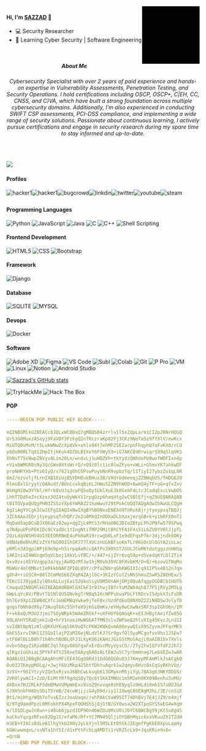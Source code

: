 
<!--
**0xSAZZAD/0xSAZZAD** is a ✨ _special_ ✨ repository because its `README.md` (this file) appears on your GitHub profile.

Here are some ideas to get you started:

- 🔭 I’m currently working on ...
- 🌱 I’m currently learning ...
- 👯 I’m looking to collaborate on ...
- 🤔 I’m looking for help with ...
- 💬 Ask me about ...
- 📫 How to reach me: ...
- 😄 Pronouns: ...
- ⚡ Fun fact: ...
-->

<img align="right" alt="GIF" src="/0xSAZZAD.gif?raw=true" width="150" height="150" />

#### Hi, I'm [SAZZAD](http://sazzad.info/) 👋
<!-- 🎮 Hobby: Video Games
-   -->
-  💻 Security Researcher
-  🌱 Learning Cyber Security | Software Engineering

<br>

<h5 align="center">About Me</h5>
<h6 align="center">Cybersecurity Specialist with over 2 years of paid experience and hands-on expertise in Vulnerability Assessments, Penetration Testing, and Security Operations. I hold certifications including OSCP, OSCP+, C|EH, CC, CNSS, and C)VA, which have built a strong foundation across multiple cybersecurity domains. Additionally, I’m also experienced in conducting SWIFT CSP assessments, PCI-DSS compliance, and implementing a wide range of security solutions. Passionate about continuous learning, I actively pursue certifications and engage in security research during my spare time to stay informed and up-to-date.</h6>

<br>

![](https://komarev.com/ghpvc/?username=sazzad1337&color=green)
#### Profiles
[<img align="left" alt="hacker1" src="https://img.shields.io/badge/Hack%20The%20Box-000000?style=flat-square&logo=hackthebox&logoColor=#9FEF00" />][htb]
[<img align="left" alt="hacker1" src="https://img.shields.io/badge/HackerOne-000000?style=flat-square&logo=HackerOne&logoColor=white" />][hacker1]
[<img align="left" alt="bugcrowd" src="https://img.shields.io/badge/Bugcrowd-494649?style=flat-square&logo=Bugcrowd&logoColor=ORANGE" />][bugcrowd]
[<img align="left" alt="linkdin" src="https://img.shields.io/badge/LinkedIn-0077B5?style=flat-square&logo=linkedin&logoColor=white" />][linkedin]
[<img align="left" alt="twitter" src="https://img.shields.io/badge/Twitter-1DA1F2?style=flat-square&logo=twitter&logoColor=white" />][twitter]
[<img align="left" alt="youtube" src="https://img.shields.io/badge/YouTube-FF0000?style=flat-square&logo=youtube&logoColor=white" />][youtube]
[<img align="left" alt="steam" src="https://img.shields.io/badge/Steam-1b2838?style=flat-square&logo=Steam&logoColor=#000000" />][steam]

[htb]: https://app.hackthebox.com/profile/312195
[twitter]: https://twitter.com/0xSAZZAD
[youtube]: https://www.youtube.com/channel/UCTEOMe8tWo73VaRXWEz0Cyw
[linkedin]: https://linkedin.com/in/0xSAZZAD
[hacker1]: https://hackerone.com/0xsazzad
[steam]:https://steamcommunity.com/id/0xSAZZAD
[bugcrowd]:https://bugcrowd.com/0xSazzad

### <br>


<h4 align="left">Programming Languages</h4>

![Python](https://img.shields.io/badge/Python-14354C?style=flat&logo=python&logoColor=ffdd54)
![JavaScript](https://img.shields.io/badge/JavaScript-323330?style=flat&logo=javascript&logoColor=F7DF1E)
![Java](https://img.shields.io/badge/Java-ED8B00?style=flat&logo=oracle&logoColor=white)
![C](https://img.shields.io/badge/C-00599C?style=flat&logo=c&logoColor=white)
![C++](https://img.shields.io/badge/C%2B%2B-00599C?style=flat&logo=c%2B%2B&logoColor=white)
![Shell Scripting](https://img.shields.io/badge/Shell_Script-121011?style=flat&logo=gnu-bash&logoColor=white)



<h4 align="left">Frontend Development</h4>

![HTML5](https://img.shields.io/badge/HTML5-E34F26?style=flat&logo=html5&logoColor=white)
![CSS](https://img.shields.io/badge/CSS3-1572B6?style=flat&logo=css3&logoColor=white)
![Bootstrap](https://img.shields.io/badge/Bootstrap-563D7C?style=flat&logo=bootstrap&logoColor=white)

<h4 align="left">Framework</h4>

![Django](https://img.shields.io/badge/Django-092E20?style=flat&logo=django&logoColor=white)

<h4 align="left">Database</h4>

![SQLITE](https://img.shields.io/badge/SQLite-07405E?style=flat&logo=sqlite&logoColor=white)
![MYSQL](https://img.shields.io/badge/MySQL-005C84?style=flate&logo=mysql&logoColor=white)


<h4 align="left">Devops</h4>

![Docker](https://img.shields.io/badge/Docker-0db7ed?style=flat&logo=docker&logoColor=white)

<h4 align="left">Software</h4>

![Adobe XD](https://img.shields.io/badge/Adobe%20XD-470137?style=flat&logo=Adobe%20XD&logoColor=#FF61F6)
![Figma](https://img.shields.io/badge/Figma-F24E1E?style=flat&logo=figma&logoColor=white)
![VS Code](https://img.shields.io/badge/Visual_Studio_Code-0078D4?style=flat&logo=visual%20studio%20code&logoColor=white)
![Subl](https://img.shields.io/badge/Sublime_Text-%23575757.svg?&style=flat&logo=sublime-text&logoColor=important)
![Colab](https://img.shields.io/badge/Colab-F9AB00?style=flat&logo=googlecolab&color=525252)
![Git](https://img.shields.io/badge/GIT-E44C30?style=flat&logo=git&logoColor=white)
![P Pro](https://img.shields.io/badge/Adobe%20Premiere%20Pro-9999FF?style=flat&logo=Adobe%20Premiere%20Pro&logoColor=white)
![VM](https://img.shields.io/badge/vmware-696566?style=flat&logo=vmware&logoColor=white)
![Linux](https://img.shields.io/badge/Kali_Linux-557C94?style=flat&logo=kali-linux&logoColor=white)
![Notion](https://img.shields.io/badge/Notion-000000?style=flat&logo=notion&logoColor=White)
![Android Studio](https://img.shields.io/badge/Android_Studio-3DDC84?style=flat&logo=android-studio&logoColor=white)



[![Sazzad's GitHub stats](https://github-readme-stats.vercel.app/api?username=0xSAZZAD)](https://github.com/anuraghazra/github-readme-stats)



<img src="https://tryhackme-badges.s3.amazonaws.com/0xSAZZAD.png" alt="TryHackMe"> <img src="http://www.hackthebox.eu/badge/image/312195" alt="Hack The Box">


#### PGP
```yaml
-----BEGIN PGP PUBLIC KEY BLOCK-----

mQINBGMlkGIBEACc8JDLxWCBBxQ7gMBQSB4zrrlv1l5sZdpLarm1CI2p2RNrHQGQ
Ur5JG0MuxzASoyj9FaVDY3FzFgQ2nTRczraKp02Fj3CKz9NeTm5i9fYXlV/ewKcx
MiUTQ0vMsM/t5LukWNwZcXp8Vk+xhlsO4t7ehMPZSEIarpnFhqyhQ7oFvKX0/rCU
y6QvD0RLTqX1ZHpItjkKuk4DZULBIXeY6FVWy53+iG7AKCQ9OrwigrS99qSlqVKS
XhNsT75xNwpZBVyv4Lim2OLn/wndvLj1uHBZVh+tkYydzQNRdePU0wofWDFIxn4p
+VzxbWMGRBsNy3QcGWxOXtoWrrQ/+O9z0lc1ic8lwZFyo+vWLi+G5mxYK7ahkwDF
proNHRYXb+Ptv6IyQ/x7621g0hCGPswPoybNnR9vpbzTq/11TiyI27ybzZu1qL8R
8mZ/ozvvljfLrnIXB18iUjBSYDHOukBHuz3B/VXd+bdmeeqjZZOWqbU5/fHDG6JO
RlmsBxlGryytcQAAudf/BUoCcxkqBiKLJHWu52ZN9hWOD+AwmQ4yTF+oG+qfxZxv
WkHgH20w3YYbl/Hfrk8vUJq3cwFQ5oOy1UklXuEJk0GxmF4LtcJCodqExcLVwbD5
LhhTTDdFeZ+cXzxz3UZ4tuQyWkY11rpgOzp6haqVtg2wCSBlEfj+qZ9UEQARAQAB
tB1TQVpaQUQgPHN3ZS5zYXp6YWRAZ21haWwuY29tPokCUQQTAQgAOwIbAwULCQgH
AgIiAgYVCgkICwIEFgIDAQIeBwIXgBYhBONxoENEXd9TnRukBjrjtyeypsqTBQJj
JZCbAAoJEDrjtyeypsqTnhQP/2e2u8MXdInODXaDLbXaxjmrqGB+k+yibRFX0nT1
MqQaU5ap0CuBJXQ6aEz82wy+dgZjL4MtS3rRHaUBG3DIoZBtpLPh2PNfw579SPwq
q7N4puUPoPEKIDc0CYadDc1tIngNtiTMP29MitBhCYFA1F4s51L6ZV0YV0lJjpTL
2QzLdqVWSHV4UIXEEORRNmE4uPkHaR19rcwgb0LxF1e9dEFqsPfkr3djjndk6OKy
U8NdxBeBhURCzZYXfbG00IShSR777lXUCznUGkBFsoKmTLr86GOcUl0GYA2ioLac
yKMln3A5gpiNPj69o9p+h5irpqAoRccQAfPv390hST2GULJCoM6tdotggzznHHSq
14KIniaI4WUzqm5qVLboj1XkVLvfBC/+/447+ijZYr6vq59p+dSvedqKYLDlZTi4
Qxv0zxiXEYVzqpp3a/qyjAw0QzMfJw1hjMOvb39YC8FXvbKM/O+8/+bzovGTNqMu
MGWUr4mlQM6vtIeRkkbNAF3PIQLQ9Y/cPfaZN9rqGbKWGIXIcq91IPSx4812n7qm
g8h4+riG5C0+88lICmMUS66ZXqR4ZAjlGC+3KIzFColZsNhShmuZ5wR5Z9EHEa/5
TEKcS178ypAIylQ6s6LLujEai52GkuSiyU9M50nAHjDMj8QuAfqgpOGDBlb1HUTb
CXwquQINBGMlkGIBEADA8RBHlGXCkF3r93twjIBfrYuMZWA4qh877FSjRVy2M5Lg
GWpLqYcAV/PBvtTQ1NlQUSQNvkgTrNBq5I6cNPPsbuaPbLFtRDcvI5dpkX3iFsDR
bh7Ev9Xp1ZEWBdCXfcJoHEMBqVwkw9jTeF8x/UzdPdEoO8NXOZ2ZiN4D5w3vlyfD
gngsf0Nh8dX6y73AuqTGXc5ShfeX9jKGiOmKv/eYHy8wCXwNxSRF3spIGhU6n/IM
F+xk8aQ/M3U2Jjmi7SOyWRpk5WAmZRGkf+uXFHUf6QAGqK+xEIJHBytAeifZw85G
0QLAhHY5RaDjmk2uQ+hrV1nxeiHwWGbATfMN3slvZWPae82hlvXIg45KvcJLn1SI
svIdBtNpN1zKluQKXUYKuql6K9oQTcFKW2KWkQvmA00eywQIsX9SZyvmJFFqrMK5
GbES5xrvINH1125QaIlajPZaMZ6ejNLdVlKJ7Sr9gvfOl5yaMCgofvx9hz1J5Ew7
xtF6WlDLLB0h71hAhchNdBLdFJ1LkyKU6iKAHzJGiGStMoSAqjL0aAIB1Ux7Xvls
ovbn58qyZiRioBBCJql7XgvO8GFqaFxErQscMVyVysCO//2TyZFwIQfVfdF22h72
qlKgz1oGhiaL5PYkF4Tt256ne58Ayq6A8zALtEWJu5C7yrbmHnag7Le6XEZwJwAR
AQABiQI2BBgBCAAgAhsMFiEE43GgQ0Rd31OdG6QGOuO3J7KmypMFAmMlkJsACgkQ
OuO3J7KmypMOLg/+JwjY6UiMkp425htfDhtuAqrk1w2qmyu8Hvc8xCqSyRKhVOz/
3zVV+r96IYtcyVZQn5xRjvoJ6BhCwLkxqb613GMyknM5jiYgL70A3g63NKYDDbSr
2VROlywACI+2zD/EiMtYRf9gdqSQy7Qc6Y1KkIMNUc1m5M2eh0KX09Benhu3uMU/
46Bxe7HJ2RLkP3dmBMwVUMpWmExz8coZ9nvvqe0zhENyqlu9HLdsXmb1S7vBD3Gd
SJXH5nkFH8Os5OiT5rmB/24cwWjijiG4yD9d/iy1lI0wqC0bEAgM3hL/3E/cnSiE
Bt1/miHtg/WQh7oTusEZzzJoaUaqe//vhPAkCVaW95IT74OhBVj7E4jJZ9/e4mjf
Q/9Tg9amdPpzL0MFokhPX4RpxFQUHShSjQjGtB/GY0wsa2W2XTpoGYS5wEG4wXqH
m/lD1DLgwJn8un+i48ob6jpzdIDP9Ond6WZOu8McU0iJDYC6QWCBg59jKt5u8g4S
baCkuYqzgzRFxo92DgJI/efaM6/Rf+YC7MN45QljiOYQBhMqic6xaVKuuZX1TZdH
H3EB+YI6CsBdLeBIlhyYkb2X0y2yLkYjnl5M5LEt05SkJZEgefPgKbE0XpvLqoHy
6GWcwwmqvL/ssNTa1hY5I/d1xPttFcbLqAMD7i1rVRZ5cLk9+JqsKRie9s8=
=QrUB
-----END PGP PUBLIC KEY BLOCK-----

```









<!-- <a href="https://www.cprogramming.com/" target="_blank" rel="noreferrer"> <img src="https://raw.githubusercontent.com/devicons/devicon/master/icons/c/c-original.svg" alt="c" width="40" height="40"/> </a>
<a href="https://www.python.org" target="_blank" rel="noreferrer"> <img src="https://raw.githubusercontent.com/devicons/devicon/master/icons/python/python-original.svg" alt="python" width="40" height="40"/> </a>
<a href="https://www.java.com" target="_blank" rel="noreferrer"> <img src="https://raw.githubusercontent.com/devicons/devicon/master/icons/java/java-original.svg" alt="java" width="40" height="40"/>
</a>
<a href="https://www.w3.org/html/" target="_blank" rel="noreferrer"> <img src="https://raw.githubusercontent.com/devicons/devicon/master/icons/html5/html5-original-wordmark.svg" alt="html5" width="40" height="40"/> </a>
<a href="https://www.w3schools.com/css/" target="_blank" rel="noreferrer"> <img src="https://raw.githubusercontent.com/devicons/devicon/master/icons/css3/css3-original-wordmark.svg" alt="css3" width="40" height="40"/> </a>
<a href="https://getbootstrap.com" target="_blank" rel="noreferrer"> <img src="https://raw.githubusercontent.com/devicons/devicon/master/icons/bootstrap/bootstrap-original.svg" alt="bootstrap" width="40" height="40"/> </a>
<a href="https://www.mysql.com/" target="_blank" rel="noreferrer"> <img src="https://raw.githubusercontent.com/devicons/devicon/master/icons/mysql/mysql-original-wordmark.svg" alt="mysql" width="40" height="40"/> </a>
<a href="https://www.sqlite.org/" target="_blank" rel="noreferrer"> <img src="https://www.vectorlogo.zone/logos/sqlite/sqlite-icon.svg" alt="sqlite" width="40" height="40"/> </a>
<a href="https://www.djangoproject.com/" target="_blank" rel="noreferrer"> <img src="https://github.com/devicons/devicon/blob/master/icons/django/django-plain-wordmark.svg" alt="django" width="40" height="40"/> </a>
<a href="https://www.docker.com/" target="_blank" rel="noreferrer"> <img src="https://raw.githubusercontent.com/devicons/devicon/master/icons/docker/docker-original-wordmark.svg" alt="docker" width="40" height="40"/> </a>
<a href="https://www.figma.com/" target="_blank" rel="noreferrer"> <img src="https://www.vectorlogo.zone/logos/figma/figma-icon.svg" alt="figma" width="40" height="40"/> </a>    
<a href="https://postman.com" target="_blank" rel="noreferrer"> <img src="https://www.vectorlogo.zone/logos/getpostman/getpostman-icon.svg" alt="postman" width="40" height="40"/> </a>  
<a href="https://www.adobe.com/products/xd.html" target="_blank" rel="noreferrer"> <img src="https://cdn.worldvectorlogo.com/logos/adobe-xd.svg" alt="xd" width="40" height="40"/> </a> 
<a href="https://www.adobe.com/products/xd.html" target="_blank" rel="noreferrer"> <img src="https://raw.githubusercontent.com/devicons/devicon/master/icons/vscode/vscode-original.svg" alt="vscode" width="40" height="40"/> </a> 
<a href="https://www.adobe.com/products/xd.html" target="_blank" rel="noreferrer"> <img src="https://raw.githubusercontent.com/devicons/devicon/master/icons/premierepro/premierepro-original.svg" alt="premierepro" width="40" height="40"/> </a>
-->

